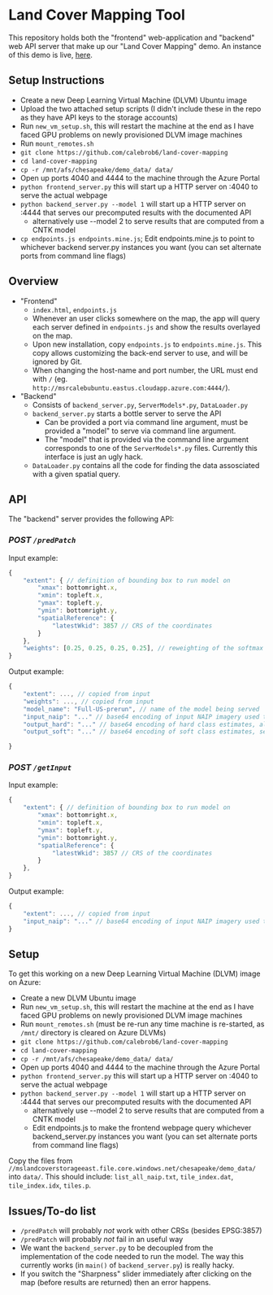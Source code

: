 # Land Cover Mapping Tool


This repository holds both the "frontend" web-application and "backend" web API server that make up our "Land Cover Mapping" demo. An instance of this demo is live, [here](http://msrcalebubuntu.eastus.cloudapp.azure.com:4040/).


## Setup Instructions

- Create a new Deep Learning Virtual Machine (DLVM) Ubuntu image
- Upload the two attached setup scripts (I didn't include these in the repo as they have API keys to the storage accounts) 
- Run `new_vm_setup.sh`, this will restart the machine at the end as I have faced GPU problems on newly provisioned DLVM image machines
- Run `mount_remotes.sh`
- `git clone https://github.com/calebrob6/land-cover-mapping`
- `cd land-cover-mapping`
- `cp -r /mnt/afs/chesapeake/demo_data/ data/`
- Open up ports 4040 and 4444 to the machine through the Azure Portal
- `python frontend_server.py` this will start up a HTTP server on :4040 to serve the actual webpage
- `python backend_server.py --model 1` will start up a HTTP server on :4444 that serves our precomputed results with the documented API
  - alternatively use --model 2 to serve results that are computed from a CNTK model
- `cp endpoints.js endpoints.mine.js`; Edit endpoints.mine.js to point to whichever backend server.py  instances you want (you can set alternate ports from command line flags)

## Overview

- "Frontend"
  - `index.html`, `endpoints.js`
  - Whenever an user clicks somewhere on the map, the app will query each server defined in `endpoints.js` and show the results overlayed on the map.
  - Upon new installation, copy `endpoints.js` to `endpoints.mine.js`. This copy allows customizing the back-end server to use, and will be ignored by Git.
  - When changing the host-name and port number, the URL must end with `/` (eg. `http://msrcalebubuntu.eastus.cloudapp.azure.com:4444/`).
- "Backend"
  - Consists of `backend_server.py`, `ServerModels*.py`, `DataLoader.py`
  - `backend_server.py` starts a bottle server to serve the API
    - Can be provided a port via command line argument, must be provided a "model" to serve via command line argument.
    - The "model" that is provided via the command line argument corresponds to one of the `ServerModels*.py` files. Currently this interface is just an ugly hack.
  - `DataLoader.py` contains all the code for finding the data assosciated with a given spatial query.


## API

The "backend" server provides the following API:

### *POST `/predPatch`*

Input example:
```js
{
    "extent": { // definition of bounding box to run model on
        "xmax": bottomright.x,
        "xmin": topleft.x,
        "ymax": topleft.y,
        "ymin": bottomright.y,
        "spatialReference": {
            "latestWkid": 3857 // CRS of the coordinates
        }
    },
    "weights": [0.25, 0.25, 0.25, 0.25], // reweighting of the softmax outputs, there should be one number (per class)
}
```

Output example:
```js
{
    "extent": ..., // copied from input
    "weights": ..., // copied from input
    "model_name": "Full-US-prerun", // name of the model being served
    "input_naip": "..." // base64 encoding of input NAIP imagery used to generate the model output, as PNG
    "output_hard": "..." // base64 encoding of hard class estimates, also as PNG
    "output_soft": "..." // base64 encoding of soft class estimates, see `utils.class_prediction_to_img()` for how image is generated

}
```

### *POST `/getInput`*

Input example:
```js
{
    "extent": { // definition of bounding box to run model on
        "xmax": bottomright.x,
        "xmin": topleft.x,
        "ymax": topleft.y,
        "ymin": bottomright.y,
        "spatialReference": {
            "latestWkid": 3857 // CRS of the coordinates
        }
    },
}
```

Output example:
```js
{
    "extent": ..., // copied from input
    "input_naip": "..." // base64 encoding of input NAIP imagery used to generate the model output, as PNG
}
```


## Setup

To get this working on a new Deep Learning Virtual Machine (DLVM) image on Azure:
- Create a new DLVM Ubuntu image
- Run `new_vm_setup.sh`, this will restart the machine at the end as I have faced GPU problems on newly provisioned DLVM image machines
- Run `mount_remotes.sh` (must be re-run any time machine is re-started, as `/mnt/` directory is cleared on Azure DLVMs)
- `git clone https://github.com/calebrob6/land-cover-mapping`
- `cd land-cover-mapping`
- `cp -r /mnt/afs/chesapeake/demo_data/ data/`
- Open up ports 4040 and 4444 to the machine through the Azure Portal
- `python frontend_server.py` this will start up a HTTP server on :4040 to serve the actual webpage
- `python backend_server.py --model 1` will start up a HTTP server on :4444 that serves our precomputed results with the documented API
  - alternatively use --model 2 to serve results that are computed from a CNTK model
  - Edit endpoints.js to make the frontend webpage query whichever backend_server.py instances you want (you can set alternate ports from command line flags)

Copy the files from `//mslandcoverstorageeast.file.core.windows.net/chesapeake/demo_data/` into `data/`. This should include: `list_all_naip.txt`, `tile_index.dat`, `tile_index.idx`, `tiles.p`.


## Issues/To-do list

- `/predPatch` will probably _not_ work with other CRSs (besides EPSG:3857)
- `/predPatch` will probably _not_ fail in an useful way
- We want the `backend_server.py` to be decoupled from the implementation of the code needed to run the model. The way this currently works (in `main()` of `backend_server.py`) is really hacky.
- If you switch the "Sharpness" slider immediately after clicking on the map (before results are returned) then an error happens.
